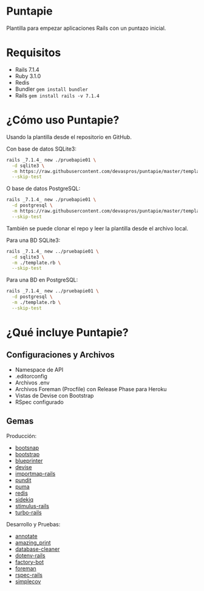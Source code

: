 # Puntapie

Plantilla para empezar aplicaciones Rails con un puntazo inicial.

# Requisitos

* Rails 7.1.4
* Ruby 3.1.0
* Redis
* Bundler `gem install bundler`
* Rails `gem install rails -v 7.1.4`

# ¿Cómo uso Puntapie?

Usando la plantilla desde el repositorio en GitHub.

Con base de datos SQLite3:

```bash
rails _7.1.4_ new ./pruebapie01 \
  -d sqlite3 \
  -m https://raw.githubusercontent.com/devaspros/puntapie/master/template.rb \
  --skip-test
```

O base de datos PostgreSQL:

```bash
rails _7.1.4_ new ./pruebapie01 \
  -d postgresql \
  -m https://raw.githubusercontent.com/devaspros/puntapie/master/template.rb \
  --skip-test
```

También se puede clonar el repo y leer la plantilla desde el archivo local.

Para una BD SQLite3:

```bash
rails _7.1.4_ new ../pruebapie01 \
  -d sqlite3 \
  -m ./template.rb \
  --skip-test
```

Para una BD en PostgreSQL:

```bash
rails _7.1.4_ new ../pruebapie01 \
  -d postgresql \
  -m ./template.rb \
  --skip-test
```

# ¿Qué incluye Puntapie?

## Configuraciones y Archivos

- Namespace de API
- .editorconfig
- Archivos .env
- Archivos Foreman (Procfile) con Release Phase para Heroku
- Vistas de Devise con Bootstrap
- RSpec configurado

## Gemas

Producción:

- [bootsnap](https://github.com/shopify/bootsnap)
- [bootstrap](https://github.com/twbs/bootstrap-rubygem)
- [blueprinter](https://github.com/procore/blueprinter)
- [devise](https://github.com/heartcombo/devise)
- [importmap-rails](https://github.com/rails/importmap-rails)
- [pundit](https://github.com/varvet/pundit)
- [puma](https://github.com/puma/puma)
- [redis](https://github.com/redis/redis-rb)
- [sidekiq](https://github.com/mperham/sidekiq)
- [stimulus-rails](https://github.com/hotwired/stimulus-rails)
- [turbo-rails](https://github.com/hotwired/turbo-rails)

Desarrollo y Pruebas:

- [annotate](https://github.com/ctran/annotate_models)
- [amazing_print](https://github.com/amazing-print/amazing_print)
- [database-cleaner](https://github.com/DatabaseCleaner/database_cleaner)
- [dotenv-rails](https://github.com/bkeepers/dotenv)
- [factory-bot](https://github.com/thoughtbot/factory_bot/)
- [foreman](https://github.com/ddollar/foreman)
- [rspec-rails](https://github.com/rspec/rspec-rails)
- [simplecov](https://github.com/simplecov-ruby/simplecov)
